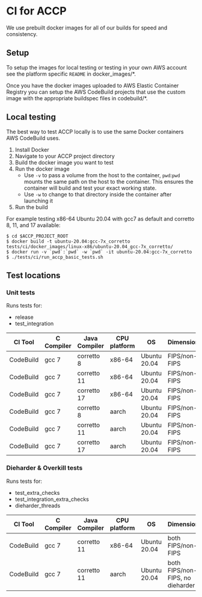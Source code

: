 # CI for ACCP
We use prebuilt docker images for all of our builds for speed and consistency.

## Setup
 To setup the images for local testing or testing in your own AWS account see
the platform specific `README` in docker_images/*.

Once you have the docker images uploaded to AWS Elastic Container Registry you
can setup the AWS CodeBuild projects that use the custom image with the
appropriate buildspec files in codebuild/*.

## Local testing
The best way to test ACCP locally is to use the same Docker containers AWS
CodeBuild uses.
1. Install Docker
2. Navigate to your ACCP project directory
3. Build the docker image you want to test
4. Run the docker image
   *   Use `-v` to pass a volume from the host to the container, `pwd`:`pwd`
       mounts the same path on the host to the container. This ensures the
       container will build and test your exact working state.
   *  Use `-w` to change to that directory inside the container after launching
      it
5. Run the build

For example testing x86-64 Ubuntu 20.04 with gcc7 as default and corretto 8, 11, and 17 available:
```
$ cd $ACCP_PROJECT_ROOT
$ docker build -t ubuntu-20.04:gcc-7x_corretto tests/ci/docker_images/linux-x86/ubuntu-20.04_gcc-7x_corretto/
$ docker run -v `pwd`:`pwd` -w `pwd` -it ubuntu-20.04:gcc-7x_corretto
$ ./tests/ci/run_accp_basic_tests.sh
```

## Test locations
### Unit tests
Runs tests for:
* release
* test_integration

CI Tool|C Compiler|Java Compiler|CPU platform|OS|Dimensions
------------ | -------------| -------------| -------------|-------------|-------------
CodeBuild|gcc 7|corretto 8|x86-64|Ubuntu 20.04|FIPS/non-FIPS
CodeBuild|gcc 7|corretto 11|x86-64|Ubuntu 20.04|FIPS/non-FIPS
CodeBuild|gcc 7|corretto 17|x86-64|Ubuntu 20.04|FIPS/non-FIPS
CodeBuild|gcc 7|corretto 8|aarch|Ubuntu 20.04|FIPS/non-FIPS
CodeBuild|gcc 7|corretto 11|aarch|Ubuntu 20.04|FIPS/non-FIPS
CodeBuild|gcc 7|corretto 17|aarch|Ubuntu 20.04|FIPS/non-FIPS



### Dieharder & Overkill tests
Runs tests for:
* test_extra_checks
* test_integration_extra_checks
* dieharder_threads

CI Tool|C Compiler|Java Compiler|CPU platform|OS|Dimensions
------------ | -------------| -------------| -------------|-------------|-------------
CodeBuild|gcc 7|corretto 11|x86-64|Ubuntu 20.04|both FIPS/non-FIPS
CodeBuild|gcc 7|corretto 11|aarch|Ubuntu 20.04|both FIPS/non-FIPS, no dieharder
